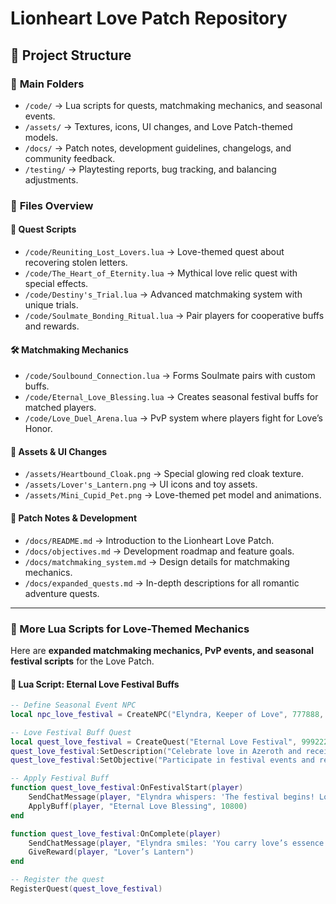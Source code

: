 # Lionheart Love Patch Repository

## 📂 Project Structure

### 🔹 **Main Folders**
- `/code/` → Lua scripts for quests, matchmaking mechanics, and seasonal events.
- `/assets/` → Textures, icons, UI changes, and Love Patch-themed models.
- `/docs/` → Patch notes, development guidelines, changelogs, and community feedback.
- `/testing/` → Playtesting reports, bug tracking, and balancing adjustments.

### 🔹 **Files Overview**
#### **📜 Quest Scripts**
- `/code/Reuniting_Lost_Lovers.lua` → Love-themed quest about recovering stolen letters.
- `/code/The_Heart_of_Eternity.lua` → Mythical love relic quest with special effects.
- `/code/Destiny's_Trial.lua` → Advanced matchmaking system with unique trials.
- `/code/Soulmate_Bonding_Ritual.lua` → Pair players for cooperative buffs and rewards.

#### **🛠 Matchmaking Mechanics**
- `/code/Soulbound_Connection.lua` → Forms Soulmate pairs with custom buffs.
- `/code/Eternal_Love_Blessing.lua` → Creates seasonal festival buffs for matched players.
- `/code/Love_Duel_Arena.lua` → PvP system where players fight for Love’s Honor.

#### **🎨 Assets & UI Changes**
- `/assets/Heartbound_Cloak.png` → Special glowing red cloak texture.
- `/assets/Lover's_Lantern.png` → UI icons and toy assets.
- `/assets/Mini_Cupid_Pet.png` → Love-themed pet model and animations.

#### **📢 Patch Notes & Development**
- `/docs/README.md` → Introduction to the Lionheart Love Patch.
- `/docs/objectives.md` → Development roadmap and feature goals.
- `/docs/matchmaking_system.md` → Design details for matchmaking mechanics.
- `/docs/expanded_quests.md` → In-depth descriptions for all romantic adventure quests.

---

### **📜 More Lua Scripts for Love-Themed Mechanics**
Here are **expanded matchmaking mechanics, PvP events, and seasonal festival scripts** for the Love Patch.

#### **📜 Lua Script: Eternal Love Festival Buffs**
```lua
-- Define Seasonal Event NPC
local npc_love_festival = CreateNPC("Elyndra, Keeper of Love", 777888, "Stormwind")

-- Love Festival Buff Quest
local quest_love_festival = CreateQuest("Eternal Love Festival", 999222)
quest_love_festival:SetDescription("Celebrate love in Azeroth and receive a special blessing.")
quest_love_festival:SetObjective("Participate in festival events and receive the Eternal Love Blessing.")

-- Apply Festival Buff
function quest_love_festival:OnFestivalStart(player)
    SendChatMessage(player, "Elyndra whispers: 'The festival begins! Love’s magic fills the air.'")
    ApplyBuff(player, "Eternal Love Blessing", 10800)
end

function quest_love_festival:OnComplete(player)
    SendChatMessage(player, "Elyndra smiles: 'You carry love’s essence. May your heart guide you forever.'")
    GiveReward(player, "Lover’s Lantern")
end

-- Register the quest
RegisterQuest(quest_love_festival)
